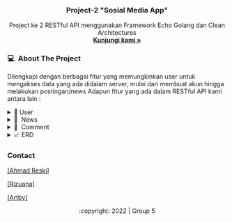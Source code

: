 
<div id="top"></div>
<!-- PROJECT LOGO -->
<br/>
<div align="center">

  <h3 align="center">Project-2 "Sosial Media App"</h3>

  <p align="center">
    Project ke 2 RESTful API menggunakan Framework Echo Golang dan Clean Architectures
    <br />
    <a href=""><strong>Kunjungi kami »</strong></a>
    <br />
  </p>
</div>

<!--- ABOUT THE PROJECT --->
### 💻 &nbsp;About The Project

   
Dilengkapi dengan berbagai fitur yang memungkinkan user untuk mengakses data yang ada didalam server, mulai dari membuat akun hingga melakukan postingan/news 
Adapun fitur yang ada dalam RESTful API kami antara lain :
<div>
      <details>
<summary>🙎 User</summary>
  
  <!---
  | Command | Description |
| --- | --- |
  --->
  
 User dapat membuat Akun dan Login, agar mendapat legalitas untuk mengakses berbagai fitur lain di aplikasi ini. 
 Terdapat juga fitur Update untuk mengedit data yang berkaitan dengan user, serta fitur delete jika user menginginkan akunnya dihapus.
 
<div>
  
| Feature User | Endpoint | Param | JWT Token | Fungsi |
| --- | --- | --- | --- | --- |
| POST | /users  | - | NO | Melakukan proses registrasi user |
| POST | /login | - | NO | Melakukan proses login user |
| GET | /users | - | YES | Mendapatkan informasi akun user yang sedang login |
| PUT | /users | - | YES | Melakukan update informasi akun user yang sedang login | 
| DEL | /users | - | YES | Menghapus akun user yang sedang login |

</details>  

<details>
<summary>🎉 &nbsp;News</summary>
  
  <!---
  | Command | Description |
| --- | --- |
  --->
  
User dapat memposting news sendiri yang bisa dikomentari oleh orang lain. Beberapa fitur yang lain ialah User dapat mengupdate dan menghapus news yang ia buat,
  
| Feature news | Endpoint | Param | JWT Token | Fungsi |
| --- | --- | --- | --- | --- |
| GET | /news  | - | NO | Mendapatkan informasi seluruh news yang ada |
| GET | /news/:idnews | idnews | NO | Mendapatkan informasi news secara detail melalui id news |
| GET | /news/mylists | - | YES | Mendapatkan informasi seluruh news user yang ia selenggarakan |
| POST | /news | - | YES | YES | Membuat news baru |
| DELETE | /news/:idnews | idnews | YES | Melakukan delete news yang diselenggarakan oleh user berdasarkan id news |
| PUT |  /news/:idnews | idnews | YES | Melakukan update news tertentu yang diselenggarakan oleh user berdasarkan id news |

</details>

<details>
<summary>💬 &nbsp;Comment</summary>
  
  <!---
  | Command | Description |
| --- | --- |
  --->
Comment merupakan fitur dimana user dapat memberikan comment/komentar pada event yang tersedia dan komentar tersebut dapat dilihat juga oleh user yang lain.

| Feature comment | Endpoint | Param | JWT Token | Fungsi |
| --- | --- | --- | --- | --- |
| POST | /comments | - | YES | Memberikan comment/komentar pada event yang ada |
| GET | /comments/:idEvent | idEvent | YES | Menampilkan comment/komentar yang ada pada suatu event berdasarkan id event |

</details>


<details>
<summary>📈&nbsp;ERD</summary>
<img src="https://github.com/rizunadiva/Social-Media-App-Group-5/blob/deployment/erd/erd.jpg">
</details>

<!-- CONTACT -->
### Contact

[[Ahmad Reski]](https://github.com/reski-id)

[[Rizuana]](https://github.com/rizunadiva)

[[Artby]](https://github.com/)


<p align="center">:copyright: 2022 | Group 5</p>
</h3>
